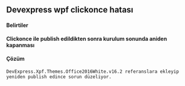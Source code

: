 ## Devexpress wpf clickonce hatası ##
#### Belirtiler ###
__Clickonce ile publish edildikten sonra kurulum sonunda aniden kapanması__
#### Çözüm
````
DevExpress.Xpf.Themes.Office2016White.v16.2 referanslara ekleyip 
yeniden publish edince sorun düzeliyor.
````
